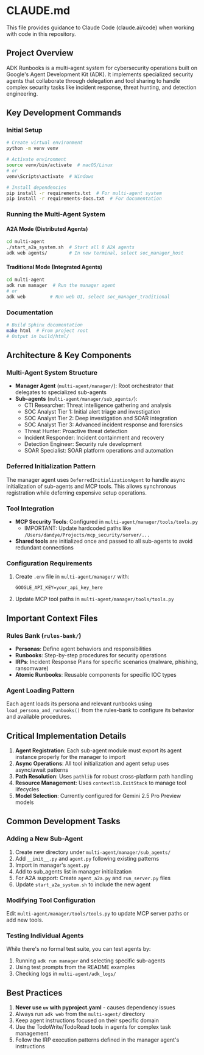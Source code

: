 # CLAUDE.md

This file provides guidance to Claude Code (claude.ai/code) when working with code in this repository.

## Project Overview

ADK Runbooks is a multi-agent system for cybersecurity operations built on Google's Agent Development Kit (ADK). It implements specialized security agents that collaborate through delegation and tool sharing to handle complex security tasks like incident response, threat hunting, and detection engineering.

## Key Development Commands

### Initial Setup
```bash
# Create virtual environment
python -m venv venv

# Activate environment
source venv/bin/activate  # macOS/Linux
# or
venv\Scripts\activate  # Windows

# Install dependencies
pip install -r requirements.txt  # For multi-agent system
pip install -r requirements-docs.txt  # For documentation
```

### Running the Multi-Agent System

#### A2A Mode (Distributed Agents)
```bash
cd multi-agent
./start_a2a_system.sh  # Start all 8 A2A agents
adk web agents/        # In new terminal, select soc_manager_host
```

#### Traditional Mode (Integrated Agents)
```bash
cd multi-agent
adk run manager  # Run the manager agent
# or
adk web         # Run web UI, select soc_manager_traditional
```

### Documentation
```bash
# Build Sphinx documentation
make html  # From project root
# Output in build/html/
```

## Architecture & Key Components

### Multi-Agent System Structure
- **Manager Agent** (`multi-agent/manager/`): Root orchestrator that delegates to specialized sub-agents
- **Sub-agents** (`multi-agent/manager/sub_agents/`): 
  - CTI Researcher: Threat intelligence gathering and analysis
  - SOC Analyst Tier 1: Initial alert triage and investigation
  - SOC Analyst Tier 2: Deep investigation and SOAR integration
  - SOC Analyst Tier 3: Advanced incident response and forensics
  - Threat Hunter: Proactive threat detection
  - Incident Responder: Incident containment and recovery
  - Detection Engineer: Security rule development
  - SOAR Specialist: SOAR platform operations and automation

### Deferred Initialization Pattern
The manager agent uses `DeferredInitializationAgent` to handle async initialization of sub-agents and MCP tools. This allows synchronous registration while deferring expensive setup operations.

### Tool Integration
- **MCP Security Tools**: Configured in `multi-agent/manager/tools/tools.py`
  - IMPORTANT: Update hardcoded paths like `/Users/dandye/Projects/mcp_security/server/...`
- **Shared tools** are initialized once and passed to all sub-agents to avoid redundant connections

### Configuration Requirements
1. Create `.env` file in `multi-agent/manager/` with:
   ```
   GOOGLE_API_KEY=your_api_key_here
   ```
2. Update MCP tool paths in `multi-agent/manager/tools/tools.py`

## Important Context Files

### Rules Bank (`rules-bank/`)
- **Personas**: Define agent behaviors and responsibilities
- **Runbooks**: Step-by-step procedures for security operations
- **IRPs**: Incident Response Plans for specific scenarios (malware, phishing, ransomware)
- **Atomic Runbooks**: Reusable components for specific IOC types

### Agent Loading Pattern
Each agent loads its persona and relevant runbooks using `load_persona_and_runbooks()` from the rules-bank to configure its behavior and available procedures.

## Critical Implementation Details

1. **Agent Registration**: Each sub-agent module must export its agent instance properly for the manager to import
2. **Async Operations**: All tool initialization and agent setup uses async/await patterns
3. **Path Resolution**: Uses `pathlib` for robust cross-platform path handling
4. **Resource Management**: Uses `contextlib.ExitStack` to manage tool lifecycles
5. **Model Selection**: Currently configured for Gemini 2.5 Pro Preview models

## Common Development Tasks

### Adding a New Sub-Agent
1. Create new directory under `multi-agent/manager/sub_agents/`
2. Add `__init__.py` and `agent.py` following existing patterns
3. Import in manager's `agent.py`
4. Add to sub_agents list in manager initialization
5. For A2A support: Create `agent_a2a.py` and `run_server.py` files
6. Update `start_a2a_system.sh` to include the new agent

### Modifying Tool Configuration
Edit `multi-agent/manager/tools/tools.py` to update MCP server paths or add new tools.

### Testing Individual Agents
While there's no formal test suite, you can test agents by:
1. Running `adk run manager` and selecting specific sub-agents
2. Using test prompts from the README examples
3. Checking logs in `multi-agent/adk_logs/`

## Best Practices

1. **Never use `uv` with pyproject.yaml** - causes dependency issues
2. Always run `adk web` from the `multi-agent/` directory
3. Keep agent instructions focused on their specific domain
4. Use the TodoWrite/TodoRead tools in agents for complex task management
5. Follow the IRP execution patterns defined in the manager agent's instructions